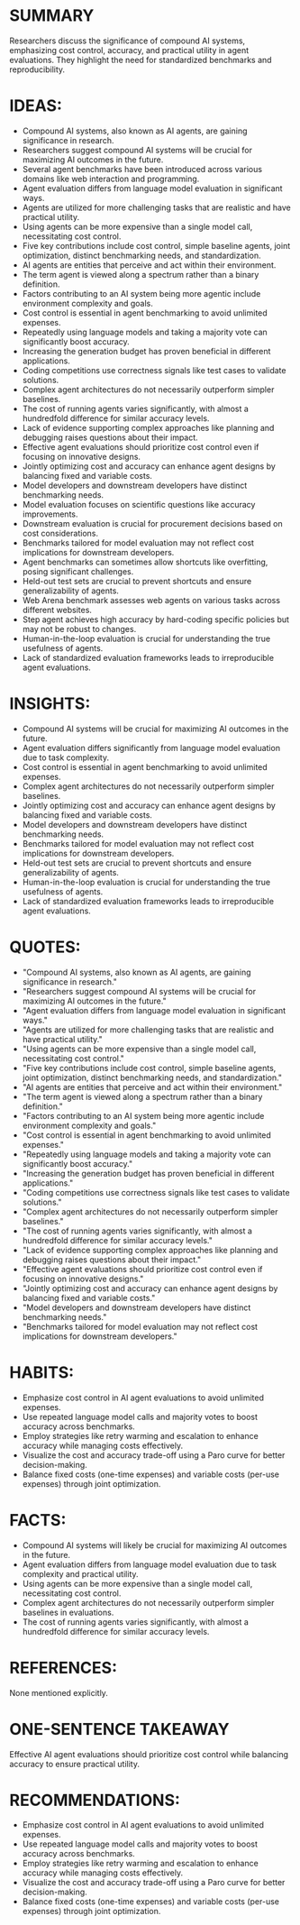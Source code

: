 # SUMMARY
Researchers discuss the significance of compound AI systems, emphasizing cost control, accuracy, and practical utility in agent evaluations. They highlight the need for standardized benchmarks and reproducibility.

# IDEAS:
- Compound AI systems, also known as AI agents, are gaining significance in research.
- Researchers suggest compound AI systems will be crucial for maximizing AI outcomes in the future.
- Several agent benchmarks have been introduced across various domains like web interaction and programming.
- Agent evaluation differs from language model evaluation in significant ways.
- Agents are utilized for more challenging tasks that are realistic and have practical utility.
- Using agents can be more expensive than a single model call, necessitating cost control.
- Five key contributions include cost control, simple baseline agents, joint optimization, distinct benchmarking needs, and standardization.
- AI agents are entities that perceive and act within their environment.
- The term agent is viewed along a spectrum rather than a binary definition.
- Factors contributing to an AI system being more agentic include environment complexity and goals.
- Cost control is essential in agent benchmarking to avoid unlimited expenses.
- Repeatedly using language models and taking a majority vote can significantly boost accuracy.
- Increasing the generation budget has proven beneficial in different applications.
- Coding competitions use correctness signals like test cases to validate solutions.
- Complex agent architectures do not necessarily outperform simpler baselines.
- The cost of running agents varies significantly, with almost a hundredfold difference for similar accuracy levels.
- Lack of evidence supporting complex approaches like planning and debugging raises questions about their impact.
- Effective agent evaluations should prioritize cost control even if focusing on innovative designs.
- Jointly optimizing cost and accuracy can enhance agent designs by balancing fixed and variable costs.
- Model developers and downstream developers have distinct benchmarking needs.
- Model evaluation focuses on scientific questions like accuracy improvements.
- Downstream evaluation is crucial for procurement decisions based on cost considerations.
- Benchmarks tailored for model evaluation may not reflect cost implications for downstream developers.
- Agent benchmarks can sometimes allow shortcuts like overfitting, posing significant challenges.
- Held-out test sets are crucial to prevent shortcuts and ensure generalizability of agents.
- Web Arena benchmark assesses web agents on various tasks across different websites.
- Step agent achieves high accuracy by hard-coding specific policies but may not be robust to changes.
- Human-in-the-loop evaluation is crucial for understanding the true usefulness of agents.
- Lack of standardized evaluation frameworks leads to irreproducible agent evaluations.

# INSIGHTS:
- Compound AI systems will be crucial for maximizing AI outcomes in the future.
- Agent evaluation differs significantly from language model evaluation due to task complexity.
- Cost control is essential in agent benchmarking to avoid unlimited expenses.
- Complex agent architectures do not necessarily outperform simpler baselines.
- Jointly optimizing cost and accuracy can enhance agent designs by balancing fixed and variable costs.
- Model developers and downstream developers have distinct benchmarking needs.
- Benchmarks tailored for model evaluation may not reflect cost implications for downstream developers.
- Held-out test sets are crucial to prevent shortcuts and ensure generalizability of agents.
- Human-in-the-loop evaluation is crucial for understanding the true usefulness of agents.
- Lack of standardized evaluation frameworks leads to irreproducible agent evaluations.

# QUOTES:
- "Compound AI systems, also known as AI agents, are gaining significance in research."
- "Researchers suggest compound AI systems will be crucial for maximizing AI outcomes in the future."
- "Agent evaluation differs from language model evaluation in significant ways."
- "Agents are utilized for more challenging tasks that are realistic and have practical utility."
- "Using agents can be more expensive than a single model call, necessitating cost control."
- "Five key contributions include cost control, simple baseline agents, joint optimization, distinct benchmarking needs, and standardization."
- "AI agents are entities that perceive and act within their environment."
- "The term agent is viewed along a spectrum rather than a binary definition."
- "Factors contributing to an AI system being more agentic include environment complexity and goals."
- "Cost control is essential in agent benchmarking to avoid unlimited expenses."
- "Repeatedly using language models and taking a majority vote can significantly boost accuracy."
- "Increasing the generation budget has proven beneficial in different applications."
- "Coding competitions use correctness signals like test cases to validate solutions."
- "Complex agent architectures do not necessarily outperform simpler baselines."
- "The cost of running agents varies significantly, with almost a hundredfold difference for similar accuracy levels."
- "Lack of evidence supporting complex approaches like planning and debugging raises questions about their impact."
- "Effective agent evaluations should prioritize cost control even if focusing on innovative designs."
- "Jointly optimizing cost and accuracy can enhance agent designs by balancing fixed and variable costs."
- "Model developers and downstream developers have distinct benchmarking needs."
- "Benchmarks tailored for model evaluation may not reflect cost implications for downstream developers."

# HABITS:
- Emphasize cost control in AI agent evaluations to avoid unlimited expenses.
- Use repeated language model calls and majority votes to boost accuracy across benchmarks.
- Employ strategies like retry warming and escalation to enhance accuracy while managing costs effectively.
- Visualize the cost and accuracy trade-off using a Paro curve for better decision-making.
- Balance fixed costs (one-time expenses) and variable costs (per-use expenses) through joint optimization.

# FACTS:
- Compound AI systems will likely be crucial for maximizing AI outcomes in the future.
- Agent evaluation differs from language model evaluation due to task complexity and practical utility.
- Using agents can be more expensive than a single model call, necessitating cost control.
- Complex agent architectures do not necessarily outperform simpler baselines in evaluations.
- The cost of running agents varies significantly, with almost a hundredfold difference for similar accuracy levels.

# REFERENCES:
None mentioned explicitly.

# ONE-SENTENCE TAKEAWAY
Effective AI agent evaluations should prioritize cost control while balancing accuracy to ensure practical utility.

# RECOMMENDATIONS:
- Emphasize cost control in AI agent evaluations to avoid unlimited expenses.
- Use repeated language model calls and majority votes to boost accuracy across benchmarks.
- Employ strategies like retry warming and escalation to enhance accuracy while managing costs effectively.
- Visualize the cost and accuracy trade-off using a Paro curve for better decision-making.
- Balance fixed costs (one-time expenses) and variable costs (per-use expenses) through joint optimization.